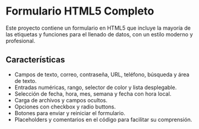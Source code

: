 # Formulario HTML5 Completo

Este proyecto contiene un formulario en HTML5 que incluye la mayoría de las etiquetas y funciones para el llenado de datos, con un estilo moderno y profesional.

## Características

- Campos de texto, correo, contraseña, URL, teléfono, búsqueda y área de texto.
- Entradas numéricas, rango, selector de color y lista desplegable.
- Selección de fecha, hora, mes, semana y fecha con hora local.
- Carga de archivos y campos ocultos.
- Opciones con checkbox y radio buttons.
- Botones para enviar y reiniciar el formulario.
- Placeholders y comentarios en el código para facilitar su comprensión.
